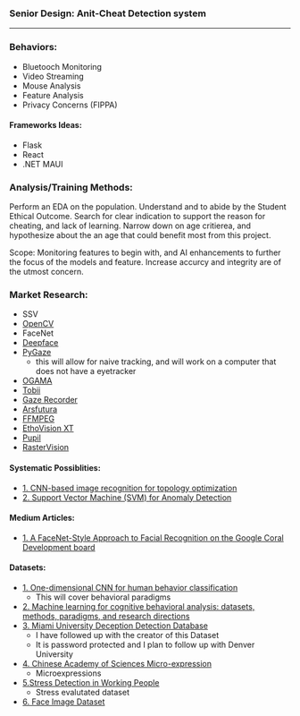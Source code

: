### Senior Design: Anit-Cheat Detection system
---

### Behaviors:
- Bluetooch Monitoring
- Video Streaming
- Mouse Analysis
- Feature Analysis
- Privacy Concerns (FIPPA)

#### Frameworks Ideas:
- Flask
- React
- .NET MAUI

### Analysis/Training Methods:

Perform an EDA on the population. Understand and to abide by the Student Ethical Outcome. Search for clear indication to support the reason for cheating, and lack of learning. Narrow down on age critierea, and hypothesize about the an age that could benefit most from this project.

Scope: Monitoring features to begin with, and AI enhancements to further the focus of the models and feature. Increase accurcy and integrity are of the utmost concern.

### Market Research:
- SSV
- [OpenCV](https://docs.opencv.org/3.4/index.html)
- FaceNet
- [Deepface](https://research.facebook.com/publications/deepface-closing-the-gap-to-human-level-performance-in-face-verification/)
- [PyGaze](http://www.pygaze.org/about/)
    - this will allow for naive tracking, and will work on a computer that does not have a eyetracker
- [OGAMA](http://www.ogama.net/)
- [Tobii](http://www.tobii.com/)
- [Gaze Recorder](https://gazerecorder.com/)
- [Arsfutura](https://arsfutura.com/magazine)
- [FFMPEG](https://ffmpeg.org/)
- [EthoVision XT](https://www.noldus.com/ethovision-xt)
- [Pupil](https://pupil-labs.com/products/core/)
- [RasterVision](https://docs.rastervision.io/en/stable/usage/basics.html)

#### Systematic Possiblities:
- [1. CNN-based image recognition for topology optimization](https://www.sciencedirect.com/science/article/abs/pii/S0950705120302379)
- [2. Support Vector Machine (SVM) for Anomaly Detection](https://towardsdatascience.com/support-vector-machine-svm-for-anomaly-detection-73a8d676c331)

#### Medium Articles:
- [1. A FaceNet-Style Approach to Facial Recognition on the Google Coral Development board](https://towardsdatascience.com/a-facenet-style-approach-to-facial-recognition-dc0944efe8d1)

#### Datasets:
- [1. One-dimensional CNN for human behavior classification](https://towardsdatascience.com/one-dimensional-cnn-for-human-behavior-classification-fb4371d03633)
    - This will cover behavioral paradigms
- [2. Machine learning for cognitive behavioral analysis: datasets, methods, paradigms, and research directions](https://www.ncbi.nlm.nih.gov/pmc/articles/PMC10390406/)
- [3. Miami University Deception Detection Database](https://sc.lib.miamioh.edu/handle/2374.MIA/6067)
    - I have followed up with the creator of this Dataset
    - It is password protected and I plan to follow up with Denver University
- [4. Chinese Academy of Sciences Micro-expression](http://casme.psych.ac.cn/casme/index)
    - Microexpressions
- [5.Stress Detection in Working People](https://www.sciencedirect.com/science/article/pii/S187705091731904X)
    - Stress evalutated dataset
- [6. Face Image Dataset](https://archive.ics.uci.edu/dataset/124/cmu+face+images)
